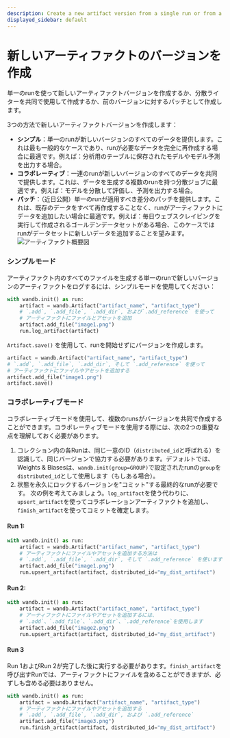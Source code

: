 ```yaml
---
description: Create a new artifact version from a single run or from a distributed process.
displayed_sidebar: default
---
```


# 新しいアーティファクトのバージョンを作成

<head>
    <title>単一およびマルチプロセスのRunsから新しいアーティファクトのバージョンを作成します。</title>
</head>
単一のrunを使って新しいアーティファクトバージョンを作成するか、分散ライターを共同で使用して作成するか、前のバージョンに対するパッチとして作成します。

3つの方法で新しいアーティファクトバージョンを作成します：

* **シンプル**：単一のrunが新しいバージョンのすべてのデータを提供します。これは最も一般的なケースであり、runが必要なデータを完全に再作成する場合に最適です。例えば：分析用のテーブルに保存されたモデルやモデル予測を出力する場合。
* **コラボレーティブ**：一連のrunが新しいバージョンのすべてのデータを共同で提供します。これは、データを生成する複数のrunを持つ分散ジョブに最適です。例えば：モデルを分散して評価し、予測を出力する場合。
* **パッチ**：（近日公開）単一のrunが適用すべき差分のパッチを提供します。これは、既存のデータをすべて再作成することなく、runがアーティファクトにデータを追加したい場合に最適です。例えば：毎日ウェブスクレイピングを実行して作成されるゴールデンデータセットがある場合、このケースではrunがデータセットに新しいデータを追加することを望みます。
![アーティファクト概要図](/images/artifacts/create_new_artifact_version.png)

### シンプルモード

アーティファクト内のすべてのファイルを生成する単一のrunで新しいバージョンのアーティファクトをログするには、シンプルモードを使用してください：

```python
with wandb.init() as run:
    artifact = wandb.Artifact("artifact_name", "artifact_type")
    # `.add`, `.add_file`, `.add_dir`, および`.add_reference` を使って
    # アーティファクトにファイルとアセットを追加
    artifact.add_file("image1.png")
    run.log_artifact(artifact)
```
`Artifact.save()` を使用して、runを開始せずにバージョンを作成します。

```python
artifact = wandb.Artifact("artifact_name", "artifact_type")
# `.add`, `.add_file`, `.add_dir`, そして `.add_reference` を使って
# アーティファクトにファイルやアセットを追加する
artifact.add_file("image1.png")
artifact.save()
```
### コラボレーティブモード

コラボレーティブモードを使用して、複数のrunsがバージョンを共同で作成することができます。コラボレーティブモードを使用する際には、次の2つの重要な点を理解しておく必要があります。

1. コレクション内の各Runは、同じ一意のID（`distributed_id`と呼ばれる）を認識して、同じバージョンで協力する必要があります。デフォルトでは、Weights & Biasesは、`wandb.init(group=GROUP)`で設定されたrunの`group`を`distributed_id`として使用します（もしある場合）。
2. 状態を永久にロックするバージョンを"コミット"する最終的なrunが必要です。
次の例を考えてみましょう。`log_artifact`を使う代わりに、`upsert_artifact`を使ってコラボレーションアーティファクトを追加し、`finish_artifact`を使ってコミットを確定します。

#### Run 1:

```python
with wandb.init() as run:
    artifact = wandb.Artifact("artifact_name", "artifact_type")
    # アーティファクトにファイルやアセットを追加する方法は
    # `.add`, `.add_file`, `.add_dir`, そして `.add_reference` を使います
    artifact.add_file("image1.png")
    run.upsert_artifact(artifact, distributed_id="my_dist_artifact")
```
#### Run 2:

```python
with wandb.init() as run:
    artifact = wandb.Artifact("artifact_name", "artifact_type")
    # アーティファクトにファイルやアセットを追加するには、
    # `.add`、`.add_file`、`.add_dir`、`.add_reference`を使用します
    artifact.add_file("image2.png")
    run.upsert_artifact(artifact, distributed_id="my_dist_artifact")
```
#### Run 3

Run 1およびRun 2が完了した後に実行する必要があります。`finish_artifact`を呼び出すRunでは、アーティファクトにファイルを含めることができますが、必ずしも含める必要はありません。

```python
with wandb.init() as run:
    artifact = wandb.Artifact("artifact_name", "artifact_type")
    # アーティファクトにファイルやアセットを追加する
    # `.add`, `.add_file`, `.add_dir`, および `.add_reference`
    artifact.add_file("image3.png")
    run.finish_artifact(artifact, distributed_id="my_dist_artifact")
```